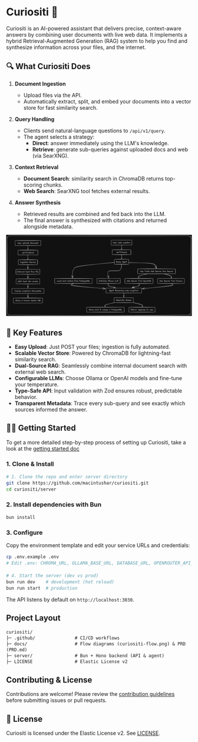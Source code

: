 # Curiositi 🧠

Curiositi is an AI-powered assistant that delivers precise, context-aware answers by combining user documents with live web data. It implements a hybrid Retrieval-Augmented Generation (RAG) system to help you find and synthesize information across your files, and the internet.

## 🔍 What Curiositi Does

1. **Document Ingestion**

   - Upload files via the API.
   - Automatically extract, split, and embed your documents into a vector store for fast similarity search.

2. **Query Handling**

   - Clients send natural-language questions to `/api/v1/query`.
   - The agent selects a strategy:
     - **Direct**: answer immediately using the LLM's knowledge.
     - **Retrieve**: generate sub-queries against uploaded docs and web (via SearXNG).

3. **Context Retrieval**

   - **Document Search**: similarity search in ChromaDB returns top-scoring chunks.
   - **Web Search**: SearXNG tool fetches external results.

4. **Answer Synthesis**
   - Retrieved results are combined and fed back into the LLM.
   - The final answer is synthesized with citations and returned alongside metadata.

![System Flow Diagram](docs/curiositi-flow.png)

## 🚀 Key Features

- **Easy Upload**: Just POST your files; ingestion is fully automated.
- **Scalable Vector Store**: Powered by ChromaDB for lightning-fast similarity search.
- **Dual-Source RAG**: Seamlessly combine internal document search with external web search.
- **Configurable LLMs**: Choose Ollama or OpenAI models and fine-tune your temperature.
- **Type-Safe API**: Input validation with Zod ensures robust, predictable behavior.
- **Transparent Metadata**: Trace every sub-query and see exactly which sources informed the answer.

## 🏃‍♂️ Getting Started

To get a more detailed step-by-step process of setting up Curiositi, take a look at the [getting started doc](./docs/getting-started.md)

### 1. Clone & Install

```bash
# 1. Clone the repo and enter server directory
git clone https://github.com/macintushar/curiositi.git
cd curiositi/server
```

### 2. Install dependencies with Bun

```bash
bun install
```

### 3. Configure

Copy the environment template and edit your service URLs and credentials:

```bash
cp .env.example .env
# Edit .env: CHROMA_URL, OLLAMA_BASE_URL, DATABASE_URL, OPENROUTER_API_KEY, SEARXNG_URL

# 4. Start the server (dev vs prod)
bun run dev    # development (hot reload)
bun run start  # production
```

The API listens by default on `http://localhost:3030`.

## Project Layout

```
curiositi/
├─ .github/               # CI/CD workflows
├─ docs/                  # Flow diagrams (curiositi-flow.png) & PRD (PRD.md)
├─ server/                # Bun + Hono backend (API & agent)
├─ LICENSE                # Elastic License v2
```

## Contributing & License

Contributions are welcome! Please review the [contribution guidelines](CONTRIBUTING.md) before submitting issues or pull requests.

## 💼 License

Curiositi is licensed under the Elastic License v2. See [LICENSE](LICENSE).
